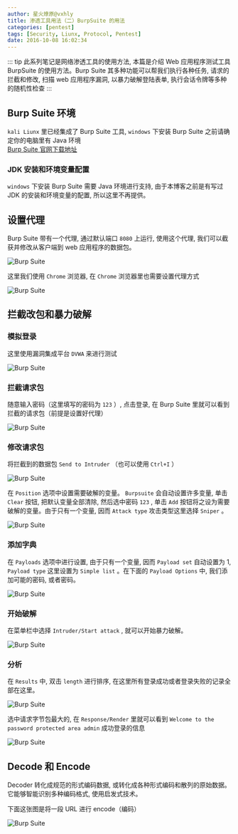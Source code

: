 ```yaml
---
author: 星火燎原@vxhly
title: 渗透工具用法（二）BurpSuite 的用法
categories: [pentest]
tags: [Security, Liunx, Protocol, Pentest]
date: 2016-10-08 16:02:34
---
```


::: tip
此系列笔记是网络渗透工具的使用方法, 本篇是介绍 Web 应用程序测试工具 BurpSuite 的使用方法。Burp Suite 其多种功能可以帮我们执行各种任务, 请求的拦截和修改, 扫描 web 应用程序漏洞, 以暴力破解登陆表单, 执行会话令牌等多种的随机性检查
:::
<!-- more -->

## Burp Suite 环境

`kali Liunx` 里已经集成了 Burp Suite 工具, `windows` 下安装 Burp Suite 之前请确定你的电脑里有 Java 环境<br>
[Burp Suite 官网下载地址](//portswigger.net/burp/download.html)

### JDK 安装和环境变量配置

`windows` 下安装 Burp Suite 需要 Java 环境进行支持, 由于本博客之前是有写过 JDK 的安装和环境变量的配置, 所以这里不再提供。

## 设置代理

Burp Suite 带有一个代理, 通过默认端口 `8080` 上运行, 使用这个代理, 我们可以截获并修改从客户端到 web 应用程序的数据包。<br>

![Burp Suite](http://oss-blog.test.upcdn.net/burp-1.png)

这里我们使用 `Chrome` 浏览器, 在 `Chrome` 浏览器里也需要设置代理方式<br>

![Burp Suite](http://oss-blog.test.upcdn.net/burp-2.png)

## 拦截改包和暴力破解

### 模拟登录

这里使用漏洞集成平台 `DVWA` 来进行测试

![Burp Suite](http://oss-blog.test.upcdn.net/burp-3.png)

### 拦截请求包

随意输入密码（这里填写的密码为 `123` ）, 点击登录, 在 Burp Suite 里就可以看到拦截的请求包（前提是设置好代理）<br>

![Burp Suite](http://oss-blog.test.upcdn.net/burp-4.png)

### 修改请求包

将拦截到的数据包 `Send to Intruder` （也可以使用 `Ctrl+I` ）<br>

![Burp Suite](http://oss-blog.test.upcdn.net/burp-5.png)

在 `Position` 选项中设置需要破解的变量。 `Burpsuite` 会自动设置许多变量, 单击 `Clear` 按钮, 把默认变量全部清除, 然后选中密码 `123` , 单击 `Add` 按钮将之设为需要破解的变量。由于只有一个变量, 因而 `Attack type` 攻击类型这里选择 `Sniper` 。<br>

![Burp Suite](http://oss-blog.test.upcdn.net/burp-6.png)

### 添加字典

在 `Payloads` 选项中进行设置, 由于只有一个变量, 因而 `Payload set` 自动设置为 1, `Payload type` 这里设置为 `Simple list` 。在下面的 `Payload Options` 中, 我们添加可能的密码, 或者密码。<br>

![Burp Suite](http://oss-blog.test.upcdn.net/burp-7.png)

### 开始破解

在菜单栏中选择 `Intruder/Start attack` , 就可以开始暴力破解。<br>

![Burp Suite](http://oss-blog.test.upcdn.net/burp-8.png)

### 分析

在 `Results` 中, 双击 `length` 进行排序, 在这里所有登录成功或者登录失败的记录全部在这里。<br>

![Burp Suite](http://oss-blog.test.upcdn.net/burp-9.png)

选中请求字节包最大的, 在 `Response/Render` 里就可以看到 `Welcome to the password protected area admin` 成功登录的信息<br>

![Burp Suite](http://oss-blog.test.upcdn.net/burp-10.png)

## Decode 和 Encode

Decoder 转化成规范的形式编码数据, 或转化成各种形式编码和散列的原始数据。它能够智能识别多种编码格式, 使用启发式技术。

下面这张图是将一段 URL 进行 encode（编码）<br>

![Burp Suite](http://oss-blog.test.upcdn.net/burp-11.png)

